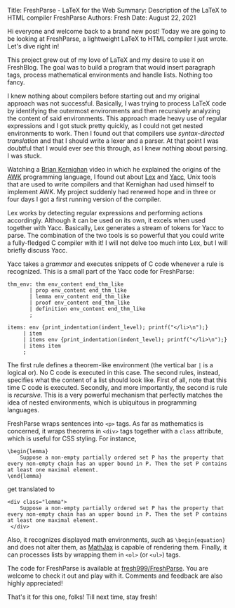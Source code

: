 Title: FreshParse - LaTeX for the Web
Summary: Description of the LaTeX to HTML compiler FreshParse
Authors: Fresh
Date: August 22, 2021

Hi everyone and welcome back to a brand new post! Today we are going to be looking at FreshParse, a lightweight LaTeX to HTML compiler I just wrote. Let's dive right in!

This project grew out of my love of LaTeX and my desire to use it on FreshBlog. The goal was to build a program that would insert paragraph tags, process mathematical environments and handle lists. Nothing too fancy.

I knew nothing about compilers before starting out and my original approach was not successful. Basically, I was trying to process LaTeX code by identifying the outermost environments and then recursively analyzing the content of said environments. This approach made heavy use of regular expressions and I got stuck pretty quickly, as I could not get nested environments to work. Then I found out that compilers use *syntax-directed translation* and that I should write a lexer and a parser. At that point I was doubtful that I would ever see this through, as I knew nothing about parsing. I was stuck.

Watching a [Brian Kernighan](https://en.wikipedia.org/wiki/Brian_Kernighan) video in which he explained the origins of the [AWK](https://en.wikipedia.org/wiki/AWK) programming language, I found out about [Lex](https://en.wikipedia.org/wiki/Lex_(software)) and [Yacc](https://en.wikipedia.org/wiki/Yacc), Unix tools that are used to write compilers and that Kernighan had used himself to implement AWK. My project suddenly had renewed hope and in three or four days I got a first running version of the compiler.

Lex works by detecting regular expressions and performing actions accordingly. Although it can be used on its own, it excels when used together with Yacc. Basically, Lex generates a stream of tokens for Yacc to parse. The combination of the two tools is so powerful that you could write a fully-fledged C compiler with it! I will not delve too much into Lex, but I will briefly discuss Yacc.

Yacc takes a *grammar* and executes snippets of C code whenever a rule is recognized. This is a small part of the Yacc code for FreshParse:

``` {class=prettyprint}
thm_env: thm env_content end_thm_like
       | prop env_content end_thm_like
       | lemma env_content end_thm_like
       | proof env_content end_thm_like
       | definition env_content end_thm_like
       ;

items: env {print_indentation(indent_level); printf("</li>\n");}
     | item
     | items env {print_indentation(indent_level); printf("</li>\n");}
     | items item
     ;
```

The first rule defines a theorem-like environment (the vertical bar `|` is a logical or). No C code is executed in this case. The second rules, instead, specifies what the content of a list should look like. First of all, note that this time C code is executed. Secondly, and more importantly, the second is rule is *recursive*. This is a very powerful mechanism that perfectly matches the idea of nested environments, which is ubiquitous in programming languages.

FreshParse wraps sentences into `<p>` tags. As far as mathematics is concerned, it wraps theorems in `<div>` tags together with a `class` attribute, which is useful for CSS styling. For instance,

``` {class=prettyprint}
\begin{lemma}
    Suppose a non-empty partially ordered set P has the property that every non-empty chain has an upper bound in P. Then the set P contains at least one maximal element.
\end{lemma}
```
get translated to

```
<div class="lemma">
    Suppose a non-empty partially ordered set P has the property that every non-empty chain has an upper bound in P. Then the set P contains at least one maximal element.
 </div>
```

Also, it recognizes displayed math environments, such as `\begin{equation}` and does not alter them, as [MathJax](https://www.mathjax.org) is capable of rendering them. Finally, it can processes lists by wrapping them in `<ol>` (or `<ul>`) tags.

The code for FreshParse is available at [fresh999/FreshParse](https://github.com/fresh999/FreshParse). You are welcome to check it out and play with it. Comments and feedback are also highly appreciated!

That's it for this one, folks! Till next time, stay fresh!


